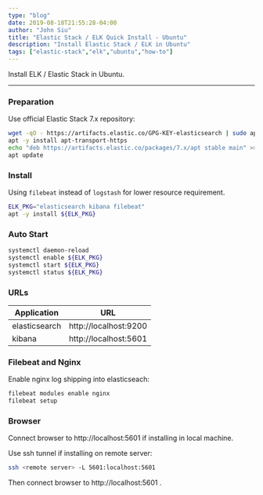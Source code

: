 ```yaml
---
type: "blog"
date: 2019-08-18T21:55:28-04:00
author: "John Siu"
title: "Elastic Stack / ELK Quick Install - Ubuntu"
description: "Install Elastic Stack / ELK in Ubuntu"
tags: ["elastic-stack","elk","ubuntu","how-to"]
---
```

Install ELK / Elastic Stack in Ubuntu.
<!--more-->

---

### Preparation

Use official Elastic Stack 7.x repository:

```sh
wget -qO - https://artifacts.elastic.co/GPG-KEY-elasticsearch | sudo apt-key add -
apt -y install apt-transport-https
echo "deb https://artifacts.elastic.co/packages/7.x/apt stable main" >> /etc/apt/sources.list.d/elastic-7.x.list
apt update
```

### Install

Using `filebeat` instead of `logstash` for lower resource requirement.

```sh
ELK_PKG="elasticsearch kibana filebeat"
apt -y install ${ELK_PKG}
```

### Auto Start

```sh
systemctl daemon-reload
systemctl enable ${ELK_PKG}
systemctl start ${ELK_PKG}
systemctl status ${ELK_PKG}
```

### URLs

Application|URL
---|---
elasticsearch|http://localhost:9200
kibana|http://localhost:5601

### Filebeat and Nginx

Enable nginx log shipping into elasticseach:

```sh
filebeat modules enable nginx
filebeat setup
```

### Browser

Connect browser to http://localhost:5601 if installing in local machine.

Use ssh tunnel if installing on remote server:

```sh
ssh <remote server> -L 5601:localhost:5601
```

Then connect browser to http://localhost:5601 .
